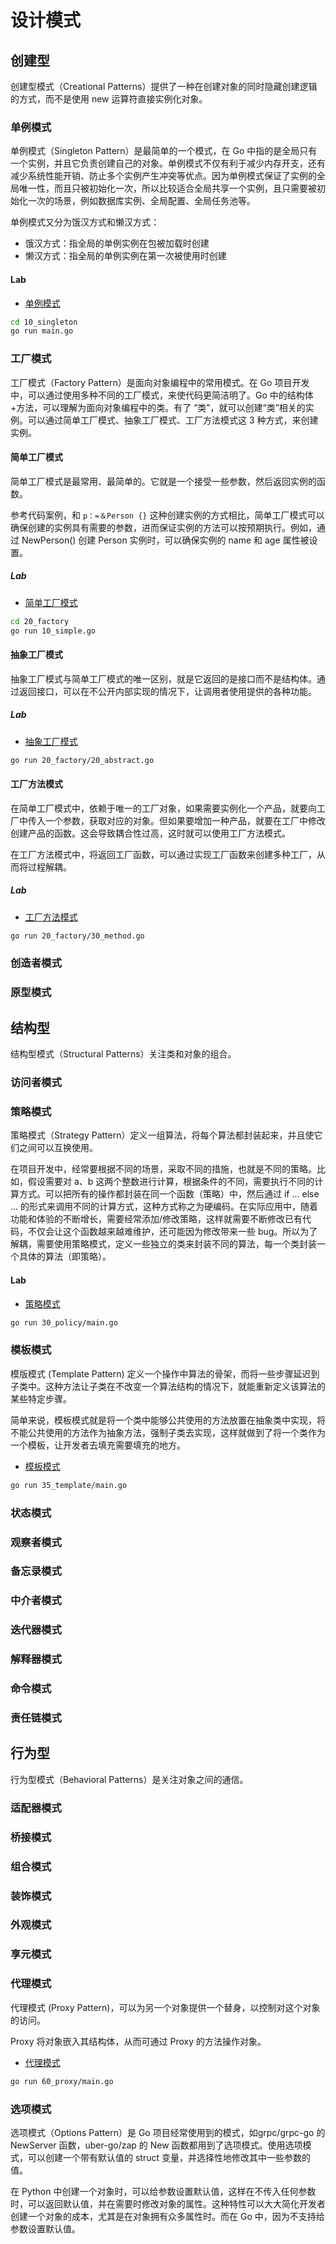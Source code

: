 # 设计模式

## 创建型

创建型模式（Creational Patterns）提供了一种在创建对象的同时隐藏创建逻辑的方式，而不是使用 new 运算符直接实例化对象。

### 单例模式

单例模式（Singleton Pattern）是最简单的一个模式，在 Go 中指的是全局只有一个实例，并且它负责创建自己的对象。单例模式不仅有利于减少内存开支，还有减少系统性能开销、防止多个实例产生冲突等优点。因为单例模式保证了实例的全局唯一性，而且只被初始化一次，所以比较适合全局共享一个实例，且只需要被初始化一次的场景，例如数据库实例、全局配置、全局任务池等。

单例模式又分为饿汉方式和懒汉方式：

- 饿汉方式：指全局的单例实例在包被加载时创建
- 懒汉方式：指全局的单例实例在第一次被使用时创建

#### Lab

- [单例模式](10_singleton/main.go)

```bash
cd 10_singleton
go run main.go
```

### 工厂模式

工厂模式（Factory Pattern）是面向对象编程中的常用模式。在 Go 项目开发中，可以通过使用多种不同的工厂模式，来使代码更简洁明了。Go 中的结构体+方法，可以理解为面向对象编程中的类。有了 “类”，就可以创建“类”相关的实例。可以通过简单工厂模式、抽象工厂模式、工厂方法模式这 3 种方式，来创建实例。

#### 简单工厂模式

简单工厂模式是最常用、最简单的。它就是一个接受一些参数，然后返回实例的函数。

参考代码案例，和 `p：=＆Person {}` 这种创建实例的方式相比，简单工厂模式可以确保创建的实例具有需要的参数，进而保证实例的方法可以按预期执行。例如，通过 NewPerson() 创建 Person 实例时，可以确保实例的 name 和 age 属性被设置。

##### Lab

- [简单工厂模式](20_factory/10_simple.go)

```bash
cd 20_factory
go run 10_simple.go
```

#### 抽象工厂模式

抽象工厂模式与简单工厂模式的唯一区别，就是它返回的是接口而不是结构体。通过返回接口，可以在不公开内部实现的情况下，让调用者使用提供的各种功能。

##### Lab

- [抽象工厂模式](20_factory/20_abstract.go)

```bash
go run 20_factory/20_abstract.go
```

#### 工厂方法模式

在简单工厂模式中，依赖于唯一的工厂对象，如果需要实例化一个产品，就要向工厂中传入一个参数，获取对应的对象。但如果要增加一种产品，就要在工厂中修改创建产品的函数。这会导致耦合性过高，这时就可以使用工厂方法模式。

在工厂方法模式中，将返回工厂函数，可以通过实现工厂函数来创建多种工厂，从而将过程解耦。

##### Lab
- [工厂方法模式](20_factory/30_method.go)

```bash
go run 20_factory/30_method.go
```

### 创造者模式



### 原型模式



## 结构型

结构型模式（Structural Patterns）关注类和对象的组合。



### 访问者模式



### 策略模式

策略模式（Strategy  Pattern）定义一组算法，将每个算法都封装起来，并且使它们之间可以互换使用。

在项目开发中，经常要根据不同的场景，采取不同的措施，也就是不同的策略。比如，假设需要对 a、b 这两个整数进行计算，根据条件的不同，需要执行不同的计算方式。可以把所有的操作都封装在同一个函数（策略）中，然后通过 if ... else ... 的形式来调用不同的计算方式，这种方式称之为硬编码。在实际应用中，随着功能和体验的不断增长，需要经常添加/修改策略，这样就需要不断修改已有代码，不仅会让这个函数越来越难维护，还可能因为修改带来一些 bug。所以为了解耦，需要使用策略模式，定义一些独立的类来封装不同的算法，每一个类封装一个具体的算法（即策略）。

#### Lab

- [策略模式](30_policy/main.go)

```bash
go run 30_policy/main.go
```

### 模板模式

模版模式 (Template Pattern)  定义一个操作中算法的骨架，而将一些步骤延迟到子类中。这种方法让子类在不改变一个算法结构的情况下，就能重新定义该算法的某些特定步骤。

简单来说，模板模式就是将一个类中能够公共使用的方法放置在抽象类中实现，将不能公共使用的方法作为抽象方法，强制子类去实现，这样就做到了将一个类作为一个模板，让开发者去填充需要填充的地方。

- [模板模式](35_template/main.go)

```bash
go run 35_template/main.go
```

### 状态模式



### 观察者模式



### 备忘录模式



### 中介者模式



### 迭代器模式



### 解释器模式



### 命令模式



### 责任链模式



## 行为型

行为型模式（Behavioral Patterns）是关注对象之间的通信。



### 适配器模式



### 桥接模式



### 组合模式



### 装饰模式



### 外观模式



### 享元模式



### 代理模式

代理模式 (Proxy Pattern)，可以为另一个对象提供一个替身，以控制对这个对象的访问。

Proxy 将对象嵌入其结构体，从而可通过 Proxy 的方法操作对象。

- [代理模式](60_proxy/main.go)

```bash
go run 60_proxy/main.go
```

### 选项模式

选项模式（Options Pattern）是 Go 项目经常使用到的模式，如grpc/grpc-go 的 NewServer 函数，uber-go/zap 的 New 函数都用到了选项模式。使用选项模式，可以创建一个带有默认值的 struct 变量，并选择性地修改其中一些参数的值。

在 Python 中创建一个对象时，可以给参数设置默认值，这样在不传入任何参数时，可以返回默认值，并在需要时修改对象的属性。这种特性可以大大简化开发者创建一个对象的成本，尤其是在对象拥有众多属性时。而在 Go 中，因为不支持给参数设置默认值。

